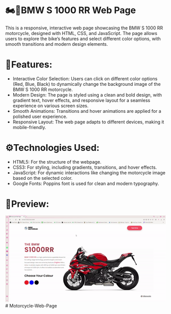 # 🏍️🛵BMW S 1000 RR Web Page

This is a responsive, interactive web page showcasing the BMW S 1000 RR motorcycle, designed with HTML, CSS, and JavaScript. The page allows users to explore the bike’s features and select different color options, with smooth transitions and modern design elements.

# 🌄Features:

- Interactive Color Selection: Users can click on different color options (Red, Blue, Black) to dynamically change the background image of the BMW S 1000 RR motorcycle.
- Modern Design: The page is styled using a clean and bold design, with gradient text, hover effects, and responsive layout for a seamless experience on various screen sizes.
- Smooth Animations: Transitions and hover animations are applied for a polished user experience.
- Responsive Layout: The web page adapts to different devices, making it mobile-friendly.

# ⚙️Technologies Used:

- HTML5: For the structure of the webpage.
- CSS3: For styling, including gradients, transitions, and hover effects.
- JavaScript: For dynamic interactions like changing the motorcycle image based on the selected color.
- Google Fonts: Poppins font is used for clean and modern typography.

# 🌼Preview:

![](./Motorcycle-Web-Page-Opera2024-09-2018-47-45-ezgif.com-video-to-gif-converter.gif)
#   M o t o r c y c l e - W e b - P a g e 
 
 